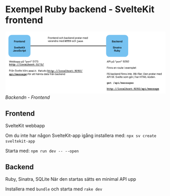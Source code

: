 # Exempel Ruby backend - SvelteKit frontend

![Backend - Frontend](docs/img/backend-frontend.png)  
*Backendn - Frontend*

## Frontend
SvelteKit webbapp

Om du inte har någon SvelteKit-app igång installera med: `npx sv create sveltekit-app`

Starta med: `npm run dev -- --open`

## Backend 
Ruby, Sinatra, SQLite
När den startas sätts en minimal API upp

Installera med `bundle` och starta med `rake dev`